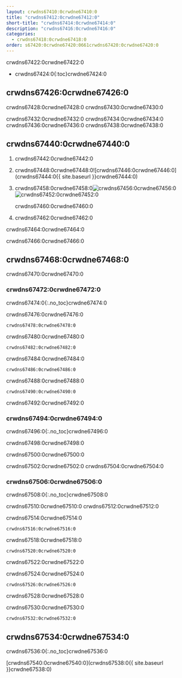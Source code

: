 ```yaml
---
layout: crwdns67410:0crwdne67410:0
title: "crwdns67412:0crwdne67412:0"
short-title: "crwdns67414:0crwdne67414:0"
description: "crwdns67416:0crwdne67416:0"
categories:
  - crwdns67418:0crwdne67418:0
order: s67420:0crwdne67420:0661crwdns67420:0crwdne67420:0
---
```

crwdns67422:0crwdne67422:0

* crwdns67424:0{:toc}crwdne67424:0

## crwdns67426:0crwdne67426:0

crwdns67428:0crwdne67428:0 crwdns67430:0crwdne67430:0

crwdns67432:0crwdne67432:0 crwdns67434:0crwdne67434:0 crwdns67436:0crwdne67436:0 crwdns67438:0crwdne67438:0

## crwdns67440:0crwdne67440:0

1. crwdns67442:0crwdne67442:0

2. crwdns67448:0crwdne67448:0![crwdns67446:0crwdne67446:0](crwdns67444:0{{ site.baseurl }}crwdne67444:0)

3. crwdns67458:0crwdne67458:0![crwdns67456:0crwdne67456:0](crwdns67454:0crwdne67454:0)  
    ![crwdns67452:0crwdne67452:0](crwdns67450:0crwdne67450:0)
    
    crwdns67460:0crwdne67460:0

4. crwdns67462:0crwdne67462:0

crwdns67464:0crwdne67464:0

crwdns67466:0crwdne67466:0

## crwdns67468:0crwdne67468:0

crwdns67470:0crwdne67470:0

### crwdns67472:0crwdne67472:0

crwdns67474:0{:.no_toc}crwdne67474:0

crwdns67476:0crwdne67476:0

    crwdns67478:0crwdne67478:0
    

crwdns67480:0crwdne67480:0

    crwdns67482:0crwdne67482:0
    

crwdns67484:0crwdne67484:0

    crwdns67486:0crwdne67486:0
    

crwdns67488:0crwdne67488:0

    crwdns67490:0crwdne67490:0
    

crwdns67492:0crwdne67492:0

### crwdns67494:0crwdne67494:0

crwdns67496:0{:.no_toc}crwdne67496:0

crwdns67498:0crwdne67498:0

crwdns67500:0crwdne67500:0

crwdns67502:0crwdne67502:0 crwdns67504:0crwdne67504:0

### crwdns67506:0crwdne67506:0

crwdns67508:0{:.no_toc}crwdne67508:0

crwdns67510:0crwdne67510:0 crwdns67512:0crwdne67512:0

crwdns67514:0crwdne67514:0

    crwdns67516:0crwdne67516:0
    

crwdns67518:0crwdne67518:0

    crwdns67520:0crwdne67520:0
    

crwdns67522:0crwdne67522:0

crwdns67524:0crwdne67524:0

    crwdns67526:0crwdne67526:0
    

crwdns67528:0crwdne67528:0

crwdns67530:0crwdne67530:0

    crwdns67532:0crwdne67532:0
    

## crwdns67534:0crwdne67534:0

crwdns67536:0{:.no_toc}crwdne67536:0

[crwdns67540:0crwdne67540:0](crwdns67538:0{{ site.baseurl }}crwdne67538:0)